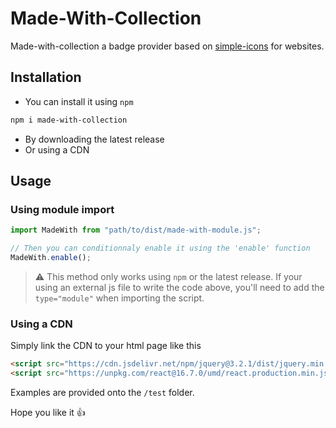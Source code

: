 # Made-With-Collection

Made-with-collection a badge provider based on [simple-icons](https://github.com/simple-icons/simple-icons) for websites.

## Installation

- You can install it using `npm`

```bash
npm i made-with-collection
```

- By downloading the latest release
- Or using a CDN

## Usage

### Using module import

```js
import MadeWith from "path/to/dist/made-with-module.js";

// Then you can conditionnaly enable it using the 'enable' function
MadeWith.enable();
```

> ⚠ This method only works using `npm` or the latest release. If your using an external js file to write the code above, you'll need to add the `type="module"` when importing the script.

### Using a CDN

Simply link the CDN to your html page like this

```html
<script src="https://cdn.jsdelivr.net/npm/jquery@3.2.1/dist/jquery.min.js"></script>
<script src="https://unpkg.com/react@16.7.0/umd/react.production.min.js"></script>
```

Examples are provided onto the `/test` folder.

Hope you like it 👍
